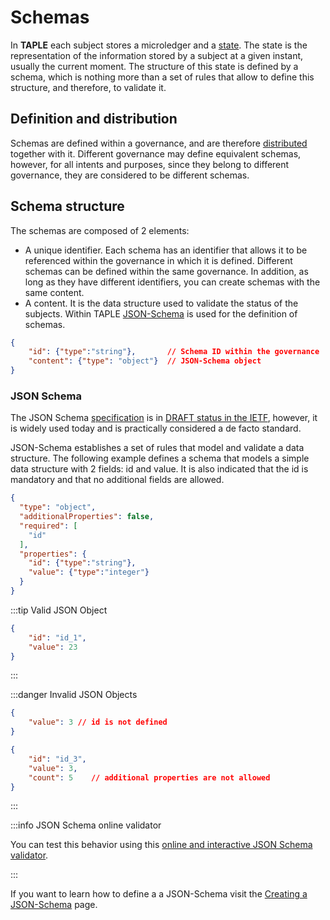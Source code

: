 # Schemas

In **TAPLE** each subject stores a microledger and a [state](./subjects.md#subject-state). The state is the representation of the information stored by a subject at a given instant, usually the current moment. The structure of this state is defined by a schema, which is nothing more than a set of rules that allow to define this structure, and therefore, to validate it.  

## Definition and distribution
Schemas are defined within a governance, and are therefore [distributed](./governance.md#governance-distribution) together with it. Different governance may define equivalent schemas, however, for all intents and purposes, since they belong to different governance, they are considered to be different schemas.

## Schema structure
The schemas are composed of 2 elements:
- A unique identifier. Each schema has an identifier that allows it to be referenced within the governance in which it is defined. Different schemas can be defined within the same governance. In addition, as long as they have different identifiers, you can create schemas with the same content. 
- A content. It is the data structure used to validate the status of the subjects. Within TAPLE [JSON-Schema](https://json-schema.org) is used for the definition of schemas.

```json
{
    "id": {"type":"string"},       // Schema ID within the governance
    "content": {"type": "object"}  // JSON-Schema object
}
```

### JSON Schema
The JSON Schema [specification](https://json-schema.org/specification.html) is in [DRAFT status in the IETF](https://json-schema.org/specification-links.html), however, it is widely used today and is practically considered a de facto standard.

JSON-Schema establishes a set of rules that model and validate a data structure. The following example defines a schema that models a simple data structure with 2 fields: id and value. It is also indicated that the id is mandatory and that no additional fields are allowed. 

```json
{
  "type": "object",
  "additionalProperties": false,
  "required": [
    "id"
  ],
  "properties": {
    "id": {"type":"string"},
    "value": {"type":"integer"}
  }
}
```

:::tip Valid JSON Object

```json
{
    "id": "id_1",
    "value": 23
}
```

:::

:::danger Invalid JSON Objects

```json
{
    "value": 3 // id is not defined
}
```

```json
{
    "id": "id_3",
    "value": 3,
    "count": 5    // additional properties are not allowed
}
```

:::

:::info JSON Schema online validator

You can test this behavior using this [online and interactive JSON Schema validator](https://www.jsonschemavalidator.net/).

:::

If you want to learn how to define a a JSON-Schema visit the [Creating a JSON-Schema](../learn/json-schema.md) page.



